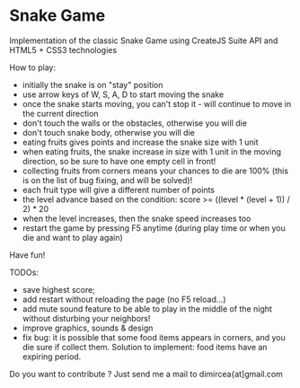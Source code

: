 Snake Game
==========

Implementation of the classic Snake Game using CreateJS Suite API and HTML5 + CSS3 technologies

How to play:
- initially the snake is on "stay" position
- use arrow keys of W, S, A, D to start moving the snake
- once the snake starts moving, you can't stop it - will continue to move in the current direction
- don't touch the walls or the obstacles, otherwise you will die
- don't touch snake body, otherwise you will die
- eating fruits gives points and increase the snake size with 1 unit
- when eating fruits, the snake increase in size with 1 unit in the moving direction, so be sure to have one empty cell in front!
- collecting fruits from corners means your chances to die are 100% (this is on the list of bug fixing, and will be solved)!
- each fruit type will give a different number of points
- the level advance based on the condition: score >= ((level * (level + 1)) / 2) * 20
- when the level increases, then the snake speed increases too
- restart the game by pressing F5 anytime (during play time or when you die and want to play again)

Have fun!

TODOs:
- save highest score;
- add restart without reloading the page (no F5 reload...)
- add mute sound feature to be able to play in the middle of the night without disturbing your neighbors!
- improve graphics, sounds & design
- fix bug: it is possible that some food items appears in corners, and you die sure if collect them. Solution to implement: food items have an expiring period.

Do you want to contribute ? Just send me a mail to dimircea{at]gmail.com
